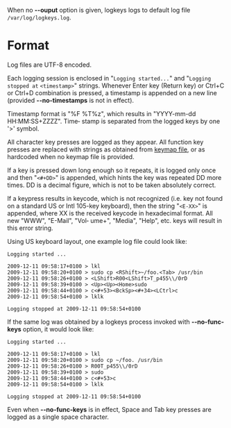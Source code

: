 When no **--ouput** option is given, logkeys logs to default log file `/var/log/logkeys.log`.

# Format #

Log files are UTF-8 encoded.

Each logging session  is  enclosed in "`Logging started...`" and "`Logging stopped at`
`<timestamp>`" strings. Whenever Enter key (Return key) or Ctrl+C or Ctrl+D combination is  pressed, a timestamp  is appended on a new line (provided **--no-timestamps** is not in effect).

Timestamp format is "%F %T%z", which results in "YYYY-mm-dd HH:MM:SS+ZZZZ". Time‐
stamp is separated from the logged keys by one '>' symbol.

All character key presses are logged as they appear. All function  key  presses are
replaced  with  strings as obtained from [keymap file](Keymaps.md), or as hardcoded when no keymap file is provided.

If a key is pressed down long enough so it repeats, it is logged only once and then
"`<#+DD>`" is appended, which hints the key was repeated DD more times. DD is a decimal figure, which is not to be taken absolutely correct.

If a keypress results in keycode, which is not recognized (i.e. key not found on a standard US or Intl 105-key keyboard), then the string "`<E-XX>`" is appended, where
XX is the received keycode in hexadecimal format. All  new  "WWW", "E-Mail", "Vol‐
ume+", "Media", "Help", etc. keys will result in this error string.

Using US keyboard layout, one example log file could look like:
```
Logging started ...

2009-12-11 09:58:17+0100 > lkl
2009-12-11 09:58:20+0100 > sudo cp <RShift>~/foo.<Tab> /usr/bin
2009-12-11 09:58:26+0100 > <LShift>R00<LShift>T_p455\\/0rD
2009-12-11 09:58:39+0100 > <Up><Up><Home>sudo
2009-12-11 09:58:44+0100 > c<#+53><BckSp><#+34><LCtrl>c
2009-12-11 09:58:54+0100 > lklk

Logging stopped at 2009-12-11 09:58:54+0100
```
If the same log was obtained by a logkeys process invoked with **--no-func-keys** option, it would look like:
```
Logging started ...

2009-12-11 09:58:17+0100 > lkl
2009-12-11 09:58:20+0100 > sudo cp ~/foo. /usr/bin
2009-12-11 09:58:26+0100 > R00T_p455\\/0rD
2009-12-11 09:58:39+0100 > sudo
2009-12-11 09:58:44+0100 > c<#+53>c
2009-12-11 09:58:54+0100 > lklk

Logging stopped at 2009-12-11 09:58:54+0100
```
Even when **--no-func-keys** is in effect, Space and Tab key presses are logged as a
single space character.
